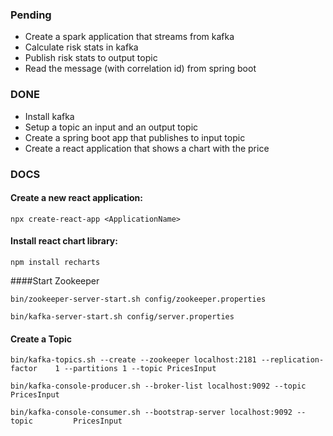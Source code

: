 ### Pending
* Create a spark application that streams from kafka
* Calculate risk stats in kafka
* Publish risk stats to output topic
* Read the message (with correlation id) from spring boot

### DONE

* Install kafka
* Setup a topic an input and an output topic
* Create a spring boot app that publishes to input topic
* Create a react application that shows a chart with the price
 
 
### DOCS
 
#### Create a new react application:

`npx create-react-app <ApplicationName>`

#### Install react chart library:
`npm install recharts`

####Start Zookeeper
   
 `bin/zookeeper-server-start.sh config/zookeeper.properties`
 
 `bin/kafka-server-start.sh config/server.properties`
 
 #### Create a Topic
 `bin/kafka-topics.sh --create --zookeeper localhost:2181 --replication-factor    1 --partitions 1 --topic PricesInput`
 
 `bin/kafka-console-producer.sh --broker-list localhost:9092 --topic PricesInput`
 
 `bin/kafka-console-consumer.sh --bootstrap-server localhost:9092 --topic         PricesInput`
 
 
